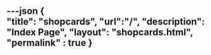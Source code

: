 ---json
{   
    "title": "shopcards",
    "url":"/",
    "description": "Index Page",
    "layout": "shopcards.html",
    "permalink" : true
}
---
